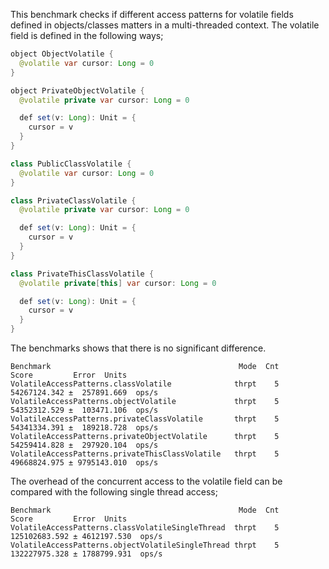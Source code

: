 This benchmark checks if different access patterns for volatile fields defined in objects/classes matters in a multi-threaded 
context. The volatile field is defined in the following ways;

``` java
object ObjectVolatile {
  @volatile var cursor: Long = 0
}

object PrivateObjectVolatile {
  @volatile private var cursor: Long = 0

  def set(v: Long): Unit = {
    cursor = v
  }
}

class PublicClassVolatile {
  @volatile var cursor: Long = 0
}

class PrivateClassVolatile {
  @volatile private var cursor: Long = 0

  def set(v: Long): Unit = {
    cursor = v
  }
}

class PrivateThisClassVolatile {
  @volatile private[this] var cursor: Long = 0

  def set(v: Long): Unit = {
    cursor = v
  }
}
```

The benchmarks shows that there is no significant difference. 

```
Benchmark                                          Mode  Cnt          Score         Error  Units
VolatileAccessPatterns.classVolatile              thrpt    5   54267124.342 ±  257891.669  ops/s
VolatileAccessPatterns.objectVolatile             thrpt    5   54352312.529 ±  103471.106  ops/s
VolatileAccessPatterns.privateClassVolatile       thrpt    5   54341334.391 ±  189218.728  ops/s
VolatileAccessPatterns.privateObjectVolatile      thrpt    5   54259414.828 ±  297920.104  ops/s
VolatileAccessPatterns.privateThisClassVolatile   thrpt    5   49668824.975 ± 9795143.010  ops/s
```

The overhead of the concurrent access to the volatile field can be compared with the following single thread access;

```
Benchmark                                          Mode  Cnt          Score         Error  Units
VolatileAccessPatterns.classVolatileSingleThread  thrpt    5  125102683.592 ± 4612197.530  ops/s
VolatileAccessPatterns.objectVolatileSingleThread thrpt    5  132227975.328 ± 1788799.931  ops/s
```
